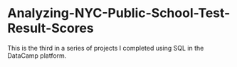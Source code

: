 # Analyzing-NYC-Public-School-Test-Result-Scores
This is the third in a series of projects I completed using SQL in the DataCamp platform.
